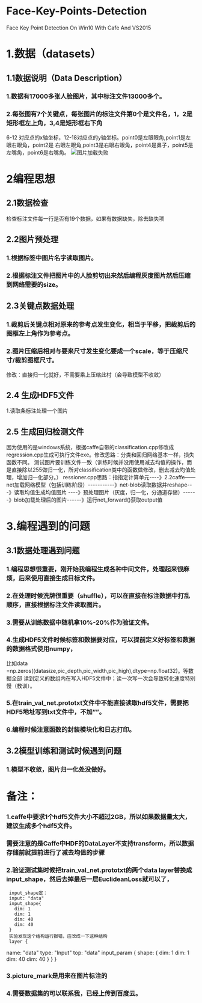 # Face-Key-Points-Detection
Face Key Point Detection  On Win10 With Cafe And VS2015

# 1.数据（datasets）
## 1.1数据说明（Data Description）
### 1.数据有17000多张人脸图片，其中标注文件13000多个。
### 2.每张图有7个关键点，每张图片的标注文件第0个是文件名，1，2是矩形框左上角，3,4是矩形框右下角
6-12 对应点的x轴坐标，12-18对应点的y轴坐标。point0是左眼眼角,point1是左眼右眼角，point2是
右眼左眼角,point3是右眼右眼角，point4是鼻子，point5是左嘴角，point6是右嘴角。
![图片加载失败](https://github.com/thehappysheep/Face-Key-Points-Detection-/blob/master/example.jpg)
# 2编程思想
## 2.1数据检查
检查标注文件每一行是否有19个数据，如果有数据缺失，除去缺失项
## 2.2图片预处理
### 1.根据标签中图片名字读取图片。
### 2.根据标注文件把图片中的人脸剪切出来然后编程灰度图片然后压缩到网络需要的size。
## 2.3关键点数据处理
### 1.裁剪后关键点相对原来的参考点发生变化，相当于平移，把裁剪后的图框左上角作为参考点。
### 2.图片压缩后相对与要来尺寸发生变化要成一个scale，等于压缩尺寸/裁剪图框尺寸。
   修改：直接归一化就好，不需要乘上压缩此村（会导致模型不收敛）
## 2.4 生成HDF5文件
1.读取条标注处理一个图片
## 2.5 生成回归检测文件
因为使用的是windows系统，根据caffe自带的classification.cpp修改成regression.cpp生成可执行文件exe。修改思路：分类和回归网络基本一样，损失函数不同。
测试图片要训练文件一致（训练时候并没用使用减去均值的操作，而是直接除以255做归一化，所对classification类中的函数做修改，删去减去均值处理，增加归一化部分。）
ressioner.cpp思路：指指定计算单元----》2.2caffe——net加载网络模型（包括训练阶段）-----------》net-blob读取数据并reshape---》读取均值生成均值图片
----》预处理图片（灰度，归一化，分通道存储）------》blob加载处理后的图片------》运行net_forward()获取output值
# 3.编程遇到的问题
## 3.1数据处理遇到问题
### 1.编程思想很重要，刚开始我编程生成各种中间文件，处理起来很麻烦，后来使用直接生成目标文件。
### 2.在处理时候洗牌很重要（shuffle），可以在直接在标注数据中打乱顺序，直接根据标注文件读取图片。
### 3.需要从训练数据中随机拿10%-20%作为验证文件。
### 4.生成HDF5文件时候标签和数据要对应，可以提前定义好标签和数据的数据格式使用numpy，
   比如data =np.zeros((datasize,pic_depth,pic_width,pic_high),dtype=np.float32)。等数据全部
  读到定义的数组内在写入HDF5文件中；读一次写一次会导致转化速度特别慢（教训）。
### 5.在train_val_net.prototxt文件中不能直接读取hdf5文件，需要把HDF5地址写到txt文件中，不加“”。
### 6.编程时候注意函数的封装模块化和日志打印。
## 3.2模型训练和测试时候遇到问题
### 1.模型不收敛，图片归一化处没做好。
# 备注：
### 1.caffe中要求1个hdf5文件大小不超过2GB，所以如果数据量太大，建议生成多个hdf5文件。
### 需要注意的是Caffe中HDF的DataLayer不支持transform，所以数据存储前就提前进行了减去均值的步骤
### 2.验证测试集时候把train_val_net.prototxt的两个data layer替换成input_shape，然后去掉最后一层EuclideanLoss就可以了，
     input_shape定：
     input: "data"
     input_shape{
       dim: 1
       dim: 1
       dim: 40
       dim: 40
     }
     实验发现这个结构运行报错，应改成一下这种结构
     layer {
  name: "data"
  type: "Input"
  top: "data"
  input_param { shape: { dim: 1 dim: 1 dim: 40 dim: 40 } }
}
### 3.picture_mark是用来在图片标注的
### 4.需要数据集的可以联系我，已经上传到百度云。

